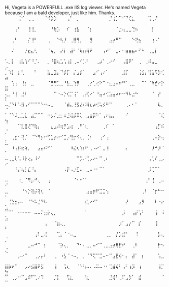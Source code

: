 Hi, 
Vegeta is a POWERFULL .exe IIS log viewer. He's named Vegeta because I am a bald developer, just like him. Thanks.
⠀⠀⠀⠀⢨⠊⠀⢀⢀⠀⠀⠀⠈⠺⡵⡱⠀⠀⠀⢠⠃⠀⡀⠀⠀⠀⠀⠀⠀⠀⠀⠀⡘⢰⡁⠉⠊⠙⢎⣆⠀⠀⠀⠀⢩⢀⠜⠀⠀⠀
⠀⠀⠀⢠⠃⠀⠀⢸⢸⡀⠀⠀⠀⠀⠘⢷⡡⠀⠀⠎⠀⢰⣧⠀⠀⠈⡆⠀⠀⠀⠀⠀⠀⠀⠈⣐⢤⣀⣀⢙⠦⠀⠀⠀⠀⡇⠀⠀⠀⠀
⠀⠀⢀⠃⠀⠀⠀⡌⢸⠃⠀⠀⠀⢀⠀⠀⠑⢧⡸⠀⢀⣿⢻⡀⠀⠀⣻⠀⠀⠀⠀⠀⣠⡴⠛⠉⠀⠀⠀⠑⢝⣦⠀⠀⠀⢰⠠⠁⠀⠀
⠀⠀⠌⠀⠀⠀⡘⣖⣄⢃⠀⠀⠀⠈⢦⡀⠀⡜⡇⠀⣼⠃⠈⢷⣶⢿⠟⠀⠀⠀⢠⠞⠁⠀⣀⠄⠂⣶⣶⣦⠆⠋⠓⠀⢀⣀⡇⠀⠀⠀
⠡⡀⡇⠀⢰⣧⢱⠊⠘⡈⠄⠀⠀⡀⠘⣿⢦⣡⢡⢰⡇⢀⠤⠊⡡⠃⠀⠀⢀⡴⠁⢀⠔⠊⠀⠀⢠⣿⠟⠁⠀⢀⠀⢀⠾⣤⣀⠀⠀⡠
⡀⠱⡇⠀⡆⢃⠀⠀⠀⠃⠀⠀⠀⣧⣀⣹⡄⠙⡾⡏⠀⡌⣠⡾⠁⠀⠀⣠⠊⢠⠔⠁⠀⠀⠀⠀⣸⡏⠀⠀⠀⢨⣪⡄⢻⣥⠫⡳⢊⣴
⠀⠀⢡⢠⠀⢸⡆⠀⣀⠀⠀⠀⠀⠈⣛⢛⣁⣀⠘⣧⣀⢱⡿⠀⠀⢀⡔⢁⢔⠕⠉⠐⣄⣠⠤⠶⠛⠁⢀⣀⠀⠀⠉⠁⠈⠷⣞⠔⡕⣿
⢄⡀⠘⢸⠀⣘⠇⠀⠀⠀⠀⠀⠀⠀⠀⠉⠐⠤⡑⢎⡉⢨⠁⠀⣠⢏⠔⠁⠘⣤⠴⢊⣡⣤⠴⠖⠒⠻⠧⣐⠓⠀⠀⠀⠀⠈⠀⡜⠀⠇
⠤⡈⠑⠇⠡⣻⢠⠊⠉⠉⠉⠑⠒⠤⣀⠀⠀⠀⠈⣾⣄⢘⣫⣜⠮⢿⣆⡴⢊⢥⡪⠛⠉⠀⠀⠀⠀⢀⠄⠂⠁⠀⠀⠀⠀⠀⠀⢧⡀⠈
⠁⠈⠑⠼⣀⣁⣇⠀⣴⡉⠉⠉⠀⠒⡢⠌⣐⡂⠶⣘⢾⡾⠿⢅⠀⣠⣶⡿⠓⠁⢠⠖⣦⡄⠀⠀⠀⠊⠀⠀⠀⠀⠀⠀⠀⠀⠀⠈⢎⢳
⠀⠀⠀⠀⠉⣇⣿⢜⠙⢷⡄⠀⠀⠀⣄⣠⠼⢶⡛⣡⢴⠀⢀⠛⠱⡀⠀⠀⠀⠀⢀⠎⠀⠁⠀⠀⠀⠀⠀⠀⠀⠀⠀⠀⠀⠀⢠⡋⠮⡈
⠀⠀⢀⣖⠂⢽⡈⠀⠈⠑⠻⡦⠖⢋⣁⡴⠴⠊⣉⡠⢻⡖⠪⢄⡀⢈⠆⠀⠀⢠⠊⢠⠀⠀⠀⠀⠀⠀⠀⠀⠀⠀⠀⠀⠀⢀⠤⡵⢤⣃
⠀⠀⠸⢠⡯⣖⢵⡀⠀⠀⣠⣤⠮⠋⠁⠀⠀⠀⠀⠀⠸⣌⢆⢱⡾⠃⢀⠠⠔⠁⣀⢸⠀⠀⠀⠀⠀⡄⠀⠀⠀⠀⠀⠀⠀⡸⠚⡸⠈⠁
⠤⢀⣀⢇⢡⠸⡗⢔⡄⠸⠊⠀⠀⠀⠀⠀⠀⠀⠀⠀⠀⠀⠉⡩⠔⢉⡠⠔⠂⠉⢀⠆⠀⠀⠀⠀⠀⠀⠀⠀⠀⠀⠀⠀⢠⢁⠎⢀⡠⠔
⠀⠀⠀⠘⡌⢦⡃⣎⠘⡄⠀⠀⠀⠀⠀⠀⠀⠀⠠⡟⠠⡐⣋⠤⠀⣀⠤⠐⠂⠉⠁⠀⠀⠀⠀⠀⠀⠀⠀⠀⠀⠀⠀⠀⡸⢉⠉⠁⠀⠀
⠤⠀⠀⠀⠰⡀⠈⠻⡤⠚⢄⠀⠀⢠⠀⠀⠀⠀⠀⠀⠀⠈⠂⠒⠉⠀⠀⠀⠀⠀⠀⠀⠀⠀⠀⠀⠀⠀⠀⠀⠀⠀⠀⢠⠃⢸⠀⢀⠤⠊
⣀⠀⠀⠀⠀⠘⠢⡑⢽⡬⢽⢆⠀⠈⠀⠀⠀⠀⠀⠀⠀⠀⠀⠀⠀⣠⣤⡶⠟⣉⣉⢢⠀⠀⠀⠀⠀⠀⠀⠀⠀⠀⢀⠇⠀⠈⡖⠓⠒⠂
⠀⢈⣑⣒⡤⠄⠀⠈⠑⠥⣈⠙⠧⠀⠀⠀⠀⠀⠀⠀⠀⠀⠀⠀⢰⣁⠔⠊⠁⠀⠀⠀⠀⠀⠀⠀⠀⡜⠀⠀⠀⣠⡻⠀⠀⠀⠇⠐⡔⣡
⠉⠉⠁⠀⠒⠒⠒⠒⠀⠤⠤⠍⣒⡗⢄⡀⠀⠀⠀⠀⠀⠀⠀⠀⠈⠀⠀⠀⠀⠀⠀⠀⠀⠀⠀⠀⡸⠀⠀⢠⡞⢡⠃⠀⠀⠀⢸⠀⠸⣡
⠀⠀⠀⠀⠀⠀⠀⠀⠀⠀⠀⠀⢠⠀⠀⠈⣶⢄⡀⠀⠀⠀⠀⠀⠀⠀⠀⠀⠀⠀⠀⠀⠀⠀⠀⡰⠁⣠⡔⠉⠀⡎⠀⠀⠀⠀⢸⠀⠀⠃
⠀⠀⠀⠀⠀⠀⠀⠀⠀⢠⠇⣀⢼⠀⠀⠀⢉⡄⠈⠐⠤⣀⠀⠀⠀⠀⠀⠀⠀⠀⠀⢀⡀⠀⡜⡡⣾⠃⠀⠀⠸⠀⠀⠀⠀⠀⠀⡧⢄⡈
⠀⠀⠀⠀⠀⠀⠀⣀⠤⠚⠉⠀⡆⠀⠀⠀⠈⡵⢄⡀⠀⠀⠙⠂⠄⣀⡀⠤⠊⠉⢀⣀⣠⡴⢿⣟⠞⠀⠀⢀⠇⠀⠀⠀⠀⠀⠀⡗⠢⢌
⠀⠀⠀⠀⡠⠔⠉⠀⠀⢀⡠⡤⠇⠀⠀⢀⠀⠰⣣⠈⠐⠤⡀⠀⡀⠈⠙⢍⠉⣉⠤⠒⠉⣠⣟⢮⠂⡄⠀⣼⠁⠀⡆⠀⠀⠀⠀⢡⣀⠀
⣿⡷⠖⠉⠀⠀⡠⠔⣪⣿⠟⣫⠀⠀⠀⢸⠀⠀⢩⢆⠀⠀⠈⠑⢳⠤⠄⠠⠭⠤⠐⠂⢉⣾⢮⠃⢠⠃⢰⡹⠀⢰⠀⠀⠀⠀⠀⢸⡉⣳
⠉⠀⢀⡠⠒⠉⣠⠾⠋⢁⠔⠹⠀⠀⠀⡈⡇⠀⠀⢫⣆⠀⠀⠀⠘⣆⠀⠀⠀⠀⠀⠀⣘⢾⠃⢀⠏⣠⡳⠁⠀⣾⠀⠀⠀⠀⠀⠀⠈⠉
